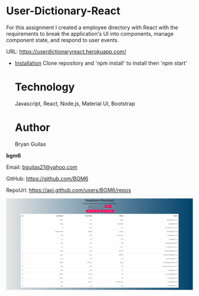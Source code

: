 # User-Dictionary-React
    
For this assignment I created a employee directory with React with the requirements to break the application's UI into components, manage component state, and respond to user events.

URL: https://userdictionaryreact.herokuapp.com/

* [Installation](#Installation)
Clone repository and 'npm install' to install then 'npm start'

    # Technology
    Javascript, React, Node.js, Material UI, Bootstrap
    
    # Author 
    Bryan Guilas
    
**bgm6**
    
Email: bguilas21@yahoo.com
    
GitHub: https://github.com/BGM6
    
RepoUrl: https://api.github.com/users/BGM6/repos

![alt text](/src/assets/screenshot.PNG "Terminal Screenshot")
